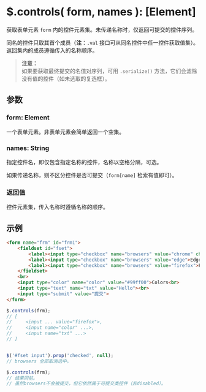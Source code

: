 # $.controls( form, names ): [Element]

获取表单元素 `form` 内的控件元素集。未传递名称时，仅返回可提交的控件序列。

同名的控件只取其首个成员（**注**：`.val` 接口可从同名控件中任一控件获取值集）。返回集内的成员遵循传入的名称顺序。

> **注意：**<br>
> 如果要获取最终提交的名值对序列，可用 `.serialize()` 方法，它们会滤除没有值的控件（如未选取的复选框）。


## 参数

### form: Element

一个表单元素。非表单元素会简单返回一个空集。


### names: String

指定控件名，即仅包含指定名称的控件，名称以空格分隔，可选。

如果传递名称，则不区分控件是否可提交（`form[name]` 检索有值即可）。


### 返回值

控件元素集，传入名称时遵循名称的顺序。


## 示例

```html
<form name="frm" id="frm1">
    <fieldset id="fset">
        <label><input type="checkbox" name="browsers" value="chrome" checked>Chrome</label>
        <label><input type="checkbox" name="browsers" value="edge">Edge</label>
        <label><input type="checkbox" name="browsers" value="firefox">Firefox</label>
    </fieldset>
    <br>
    <input type="color" name="color" value="#99ff00">Colors<br>
    <input type="text" name="txt" value="Hello"><br>
    <input type="submit" value="提交">
</form>
```

```js
$.controls(frm);
// [
//     <input ... value="firefox">,
//     <input name="color" ...>,
//     <input name="txt" ...>
// ]


$('#fset input').prop('checked', null);
// browsers 全部取消选中。

$.controls(frm);
// 结果同前。
// 虽然browsers不会被提交，但它依然属于可提交类控件（非disabled）。
```
